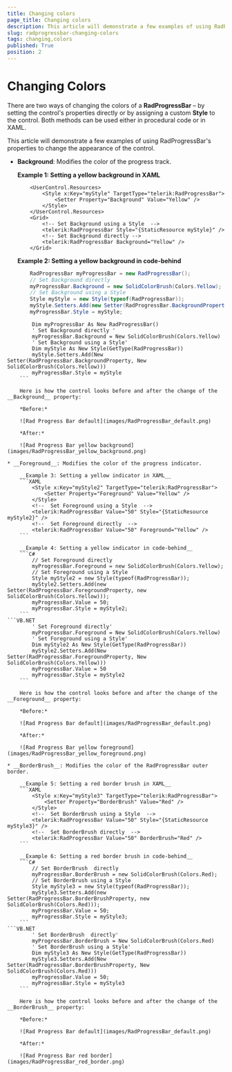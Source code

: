 ```yaml
---
title: Changing colors
page_title: Changing colors
description: This article will demonstrate a few examples of using RadProgressBar's properties to change the appearance of the control.
slug: radprogressbar-changing-colors
tags: changing,colors
published: True
position: 2
---
```


# Changing Colors

There are two ways of changing the colors of a __RadProgressBar__ – by setting the control's properties directly or by assigning a custom __Style__ to the control. Both methods can be used either in procedural code or in XAML.

This article will demonstrate a few examples of using RadProgressBar's properties to change the appearance of the control.

* __Background__: Modifies the color of the progress track.						

	__Example 1: Setting a yellow background in XAML__
	```XAML
		<UserControl.Resources>
			<Style x:Key="myStyle" TargetType="telerik:RadProgressBar">
				<Setter Property="Background" Value="Yellow" />
			</Style>
		</UserControl.Resources>
		<Grid>
			<!-- Set Background using a Style  -->
			<telerik:RadProgressBar Style="{StaticResource myStyle}" />
			<!-- Set Background directly -->
			<telerik:RadProgressBar Background="Yellow" />
		</Grid>
	```

	__Example 2: Setting a yellow background in code-behind__
	```C#
		RadProgressBar myProgressBar = new RadProgressBar();
		// Set Background directly 
		myProgressBar.Background = new SolidColorBrush(Colors.Yellow);
		// Set Background using a Style
		Style myStyle = new Style(typeof(RadProgressBar));
		myStyle.Setters.Add(new Setter(RadProgressBar.BackgroundProperty, new SolidColorBrush(Colors.Yellow)));
		myProgressBar.Style = myStyle;
	```
```VB.NET
		Dim myProgressBar As New RadProgressBar()
		' Set Background directly '
		myProgressBar.Background = New SolidColorBrush(Colors.Yellow)
		' Set Background using a Style'
		Dim myStyle As New Style(GetType(RadProgressBar))
		myStyle.Setters.Add(New Setter(RadProgressBar.BackgroundProperty, New SolidColorBrush(Colors.Yellow)))
		myProgressBar.Style = myStyle			
	```

	Here is how the control looks before and after the change of the __Background__ property:

	*Before:*

	![Rad Progress Bar default](images/RadProgressBar_default.png)

	*After:*

	![Rad Progress Bar yellow background](images/RadProgressBar_yellow_background.png)

* __Foreground__: Modifies the color of the progress indicator.						

	__Example 3: Setting a yellow indicator in XAML__
	```XAML
		<Style x:Key="myStyle2" TargetType="telerik:RadProgressBar">
			<Setter Property="Foreground" Value="Yellow" />
		</Style>
		<!--  Set Foreground using a Style  -->
		<telerik:RadProgressBar Value="50" Style="{StaticResource myStyle2}" />
		<!--  Set Foreground directly  -->
		<telerik:RadProgressBar Value="50" Foreground="Yellow" />
	```

	__Example 4: Setting a yellow indicator in code-behind__
	```C#
		// Set Foreground directly
		myProgressBar.Foreground = new SolidColorBrush(Colors.Yellow);
		// Set Foreground using a Style
		Style myStyle2 = new Style(typeof(RadProgressBar));
		myStyle2.Setters.Add(new Setter(RadProgressBar.ForegroundProperty, new SolidColorBrush(Colors.Yellow)));
		myProgressBar.Value = 50;
		myProgressBar.Style = myStyle2;
	```
```VB.NET
		' Set Foreground directly'
		myProgressBar.Foreground = New SolidColorBrush(Colors.Yellow)
		' Set Foreground using a Style'
		Dim myStyle2 As New Style(GetType(RadProgressBar))
		myStyle2.Setters.Add(New Setter(RadProgressBar.ForegroundProperty, New SolidColorBrush(Colors.Yellow)))
		myProgressBar.Value = 50
		myProgressBar.Style = myStyle2
	```	
		
	Here is how the control looks before and after the change of the __Foreground__ property:

	*Before:*

	![Rad Progress Bar default](images/RadProgressBar_default.png)

	*After:*

	![Rad Progress Bar yellow foreground](images/RadProgressBar_yellow_foreground.png)

* __BorderBrush__: Modifies the color of the RadProgressBar outer border.					

	__Example 5: Setting a red border brush in XAML__
	```XAML
		<Style x:Key="myStyle3" TargetType="telerik:RadProgressBar">
			<Setter Property="BorderBrush" Value="Red" />
		</Style>
		<!--  Set BorderBrush using a Style  -->
		<telerik:RadProgressBar Value="50" Style="{StaticResource myStyle3}" />
		<!--  Set BorderBrush directly  -->
		<telerik:RadProgressBar Value="50" BorderBrush="Red" />
	```

	__Example 6: Setting a red border brush in code-behind__
	```C#
		// Set BorderBrush  directly
		myProgressBar.BorderBrush = new SolidColorBrush(Colors.Red);
		// Set BorderBrush using a Style
		Style myStyle3 = new Style(typeof(RadProgressBar));
		myStyle3.Setters.Add(new Setter(RadProgressBar.BorderBrushProperty, new SolidColorBrush(Colors.Red)));
		myProgressBar.Value = 50;
		myProgressBar.Style = myStyle3;
	```
```VB.NET
		' Set BorderBrush  directly'
		myProgressBar.BorderBrush = New SolidColorBrush(Colors.Red)
		' Set BorderBrush using a Style'
		Dim myStyle3 As New Style(GetType(RadProgressBar))
		myStyle3.Setters.Add(New Setter(RadProgressBar.BorderBrushProperty, New SolidColorBrush(Colors.Red)))
		myProgressBar.Value = 50;
		myProgressBar.Style = myStyle3
	```
	
	Here is how the control looks before and after the change of the __BorderBrush__ property:
	
	*Before:*
	
	![Rad Progress Bar default](images/RadProgressBar_default.png)
	
	*After:*
	
	![Rad Progress Bar red border](images/RadProgressBar_red_border.png)
